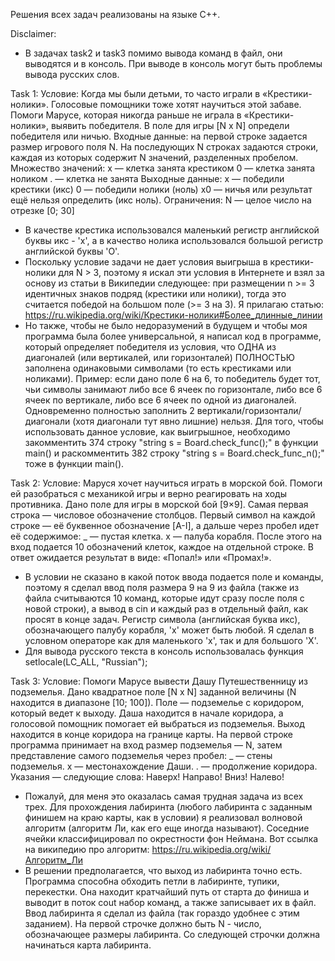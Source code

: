 Решения всех задач реализованы на языке C++.

Disclaimer:
* В задачах task2 и task3 помимо вывода команд в файл, они выводятся и в консоль. При выводе в консоль могут быть проблемы вывода русских слов.

Task 1:
Условие:
Когда мы были детьми, то часто играли в «Крестики-нолики». Голосовые помощники тоже хотят научиться этой забаве. Помоги Марусе, которая никогда раньше не играла в «Крестики-нолики», выявить победителя. В поле для игры [N x N] определи победителя или ничью.
Входные данные: на первой строке задается размер игрового поля N. На последующих N строках задаются строки, каждая из которых содержит N значений, разделенных пробелом.
Множество значений:
x — клетка занята крестиком
0 — клетка занята ноликом
. — клетка не занята
Выходные данные:
x — победили крестики (икс)
0 — победили нолики (ноль)
x0 — ничья или результат ещё нельзя определить (икс ноль).
Ограничения: N — целое число на отрезке [0; 30]

* В качестве крестика использовался маленький регистр английской буквы икс - 'x', а в качество нолика использовался большой регистр английской буквы 'O'.
* Поскольку условие задачи не дает условия выигрыша в крестики-нолики для N > 3, поэтому я искал эти условия в Интернете и взял за основу из статьи в Википедии следующее: при размещении n >= 3 идентичных знаков подряд (крестики или нолики), тогда это считается победой на большом поле (>= 3 на 3).
Я прилагаю статью: https://ru.wikipedia.org/wiki/Крестики-нолики#Более_длинные_линии
* Но также, чтобы не было недоразумений в будущем и чтобы моя программа была более универсальной, я написал код в программе, который определяет победителя из условия, что ОДНА из диагоналей (или вертикалей, или горизонталей) ПОЛНОСТЬЮ заполнена одинаковыми символами (то есть крестиками или ноликами). Пример: если дано поле 6 на 6, то победитель будет тот, чьи символы занимают либо все 6 ячеек по горизонтале, либо все 6 ячеек по вертикале, либо все 6 ячеек по одной из диагоналей. Одновременно полностью заполнить 2 вертикали/горизонтали/диагонали (хотя диагонали тут явно лишние) нельзя. Для того, чтобы использовать данное условие, как выигрышное, необходимо закомментить 374 строку "string s = Board.check_func();" в функции main() и раскомментить 382 строку "string s = Board.check_func_n();" тоже в функции main().

Task 2:
Условие:
Маруся хочет научиться играть в морской бой. Помоги ей разобраться с механикой игры и верно реагировать на ходы противника. Дано поле для игры в морской бой [9×9]. Самая первая строка — числовое обозначение столбцов. Первый символ на каждой строке — её буквенное обозначение [A-I], а дальше через пробел идет её содержимое:
_ — пустая клетка.
x — палуба корабля.
После этого на вход подается 10 обозначений клеток, каждое на отдельной строке. В ответ ожидается результат в виде: «Попал!» или «Промах!».

* В условии не сказано в какой поток ввода подается поле и команды, поэтому я сделал ввод поля размера 9 на 9 из файла (также из файла считываются 10 команд, которые идут сразу после поля с новой строки), а вывод в cin и каждый раз в отдельный файл, как просят в конце задач. Регистр символа (английская буква икс), обозначающего палубу корабля, 'x' может быть любой. Я сделал в условном операторе как для маленького 'x', так и для большого 'X'.
* Для вывода русского текста в консоль использовалась функция setlocale(LC_ALL, "Russian");

Task 3:
Условие:
Помоги Марусе вывести Дашу Путешественницу из подземелья. Дано квадратное поле [N x N] заданной величины (N находится в диапазоне [10; 100]). Поле — подземелье с коридором, который ведет к выходу. Даша находится в начале коридора, а голосовой помощник помогает ей выбраться из подземелья. Выход находится в конце коридора на границе карты.
На первой строке программа принимает на вход размер подземелья — N, затем представление самого подземелья через пробел:
_ — стены подземелья.
х — местонахождение Даши.
. — продолжение коридора.
Указания — следующие слова:
Наверх!
Направо!
Вниз!
Налево!

* Пожалуй, для меня это оказалась самая трудная задача из всех трех. Для прохождения лабиринта (любого лабиринта с заданным финишем на краю карты, как в условии) я реализовал волновой алгоритм (алгоритм Ли, как его еще иногда называют). Соседние ячейки классифицировал по окрестности фон Неймана. Вот ссылка на википедию про алгоритм: https://ru.wikipedia.org/wiki/Алгоритм_Ли
* В решении предполагается, что выход из лабиринта точно есть. Программа способна обходить петли в лабиринте, тупики, перекестки. Она находит кратчайший путь от старта до финиша и выводит в поток cout набор команд, а также записывает их в файл. Ввод лабиринта я сделал из файла (так гораздо удобнее с этим заданием). На первой строчке должно быть N - число, обозначающее размеры лабиринта. Со следующей строчки должна начинаться карта лабиринта.
